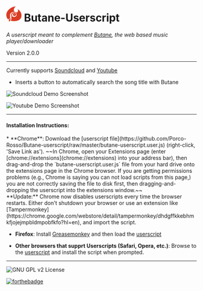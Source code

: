 <img src=https://raw.githubusercontent.com/Porco-Rosso/Butane/master/images/Logo.png width=40 height=40 />  Butane-Userscript
=====

*A userscript meant to complement [Butane](https://rawgit.com/Porco-Rosso/Butane/), the web based music player/downloader*

Version 2.0.0

---

Currently supports [Soundcloud](https://soundcloud.com) and [Youtube](https://www.youtube.com/)
- Inserts a button to automatically search the song title with Butane

![Soundcloud Demo Screenshot](http://i.imgur.com/2pNIlhq.png)


![Youtube Demo Screenshot](http://i.imgur.com/jLlURte.png)




___


<h4>Installation Instructions:</h4>
* **Chrome**: Download the [userscript file](https://github.com/Porco-Rosso/Butane-userscript/raw/master/butane-userscript.user.js) (right-click, 'Save Link as'). ~~In Chrome, open your Extensions page (enter [chrome://extensions](chrome://extensions) into your address bar), then drag-and-drop the `butane-userscript.user.js` file from your hard drive onto the extensions page in the Chrome browser. If you are getting permissions problems (e.g., Chrome is saying you can not load scripts from this page,) you are not correctly saving the file to disk first, then dragging-and-dropping the userscript into the extensions window.~~
<br>
**Update:** Chrome now disables userscripts every time the browser restarts. Either don't shutdown your browser or use an extension like [Tampermonkey](https://chrome.google.com/webstore/detail/tampermonkey/dhdgffkkebhmkfjojejmpbldmpobfkfo?hl=en), and import the script.


* **Firefox**: Install [Greasemonkey](https://addons.mozilla.org/en-US/firefox/addon/greasemonkey/) and then load the [userscript](https://github.com/Porco-Rosso/Butane-userscript/raw/master/Butane-userscript.user.js)


* **Other browsers that supprt Userscripts (Safari, Opera, etc.)**: Browse to the [userscript](https://github.com/Porco-Rosso/Butane-userscript/raw/master/Butane-userscript.user.js) and install the script when prompted.

--- 
![GNU GPL v2 License](https://img.shields.io/badge/license-GNU%20GPL%20v2-brightgreen.svg?style=flat-square)

 [![forthebadge](http://forthebadge.com/images/badges/built-with-love.svg)](http://forthebadge.com)
